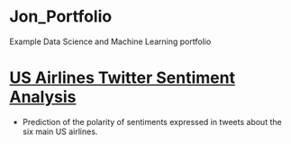 # Jon_Portfolio
Example Data Science and Machine Learning portfolio

# [US Airlines Twitter Sentiment Analysis](https://github.com/jonander-ochoa/SentimentAnalysis_Airlines)

- Prediction of the polarity of sentiments expressed in tweets about the six main US airlines.
